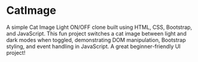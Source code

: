 # CatImage
A simple Cat Image Light ON/OFF clone built using HTML, CSS, Bootstrap, and JavaScript. This fun project switches a cat image between light and dark modes when toggled, demonstrating DOM manipulation, Bootstrap styling, and event handling in JavaScript. A great beginner-friendly UI project!
